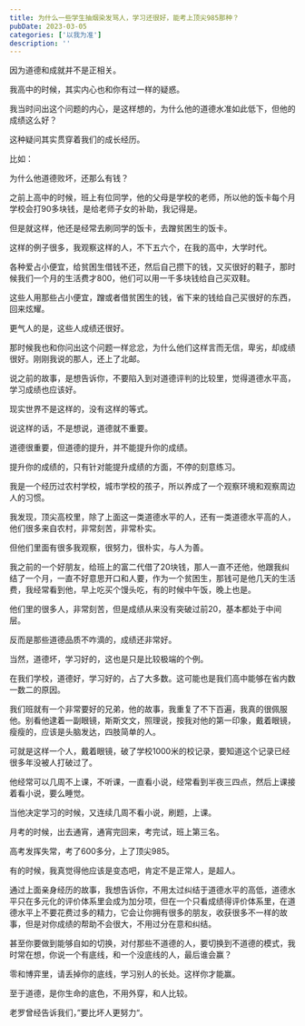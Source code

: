 ```yaml
---
title: 为什么一些学生抽烟染发骂人，学习还很好，能考上顶尖985那种？
pubDate: 2023-03-05
categories: ['以我为准']
description: ''
---
```


因为道德和成就并不是正相关。

我高中的时候，其实内心也和你有过一样的疑惑。

我当时问出这个问题的内心，是这样想的，为什么他的道德水准如此低下，但他的成绩这么好？

这种疑问其实贯穿着我们的成长经历。

比如：

为什么他道德败坏，还那么有钱？

之前上高中的时候，班上有位同学，他的父母是学校的老师，所以他的饭卡每个月学校会打90多块钱，是给老师子女的补助，我记得是。

但是就这样，他还是经常去刷同学的饭卡，去蹭贫困生的饭卡。

这样的例子很多，我观察这样的人，不下五六个，在我的高中，大学时代。

各种爱占小便宜，给贫困生借钱不还，然后自己攒下的钱，又买很好的鞋子，那时候我们一个月的生活费才800，他们可以用一千多块钱给自己买双鞋。

这些人用那些占小便宜，蹭或者借贫困生的钱，省下来的钱给自己买很好的东西，回来炫耀。

更气人的是，这些人成绩还很好。

那时候我也和你问出这个问题一样忿忿，为什么他们这样言而无信，卑劣，却成绩很好。刚刚我说的那人，还上了北邮。

说之前的故事，是想告诉你，不要陷入到对道德评判的比较里，觉得道德水平高，学习成绩也应该好。

现实世界不是这样的，没有这样的等式。

说这样的话，不是想说，道德就不重要。

道德很重要，但道德的提升，并不能提升你的成绩。

提升你的成绩的，只有针对能提升成绩的方面，不停的刻意练习。

我是一个经历过农村学校，城市学校的孩子，所以养成了一个观察环境和观察周边人的习惯。

我发现，顶尖高校里，除了上面这一类道德水平的人，还有一类道德水平高的人，他们很多来自农村，非常刻苦，非常朴实。

但他们里面有很多我观察，很努力，很朴实，与人为善。

我之前的一个好朋友，给班上的富二代借了20块钱，那人一直不还他，他跟我纠结了一个月，一直不好意思开口和人要，作为一个贫困生，那钱可是他几天的生活费，我经常看到他，早上吃买个馒头吃，有的时候中午饭，晚上也是。

他们里的很多人，非常刻苦，但是成绩从来没有突破过前20，基本都处于中间层。

反而是那些道德品质不咋滴的，成绩还非常好。

当然，道德坏，学习好的，这也是只是比较极端的个例。

在我们学校，道德好，学习好的，占了大多数。这可能也是我们高中能够在省内数一数二的原因。

我们班就有一个非常要好的兄弟，他的故事，我重复了不下百遍，我真的很佩服他。别看他逮着一副眼镜，斯斯文文，照理说，按我对他的第一印象，戴着眼镜，瘦瘦的，应该是头脑发达，四肢简单的人。

可就是这样一个人，戴着眼镜，破了学校1000米的校记录，要知道这个记录已经很多年没被人打破过了。

他经常可以几周不上课，不听课，一直看小说，经常看到半夜三四点，然后上课接着看小说，要么睡觉。

当他决定学习的时候，又连续几周不看小说，刷题，上课。

月考的时候，出去通宵，通宵完回来，考完试，班上第三名。

高考发挥失常，考了600多分，上了顶尖985。

有的时候，我真觉得他应该是变态吧，肯定不是正常人，是超人。

通过上面亲身经历的故事，我想告诉你，不用太过纠结于道德水平的高低，道德水平只在多元化的评价体系里会成为加分项，但在一个只看成绩得评价体系里，在道德水平上不要花费过多的精力，它会让你拥有很多的朋友，收获很多不一样的故事，但是对你成绩的帮助不会很大，不用过分在意和纠结。

甚至你要做到能够自如的切换，对付那些不道德的人，要切换到不道德的模式，我时常在想，你说一个有底线，和一个没底线的人，最后谁会赢？

零和博弈里，请丢掉你的底线，学习别人的长处。这样你才能赢。

至于道德，是你生命的底色，不用外穿，和人比较。

老罗曾经告诉我们，”要比坏人更努力“。



